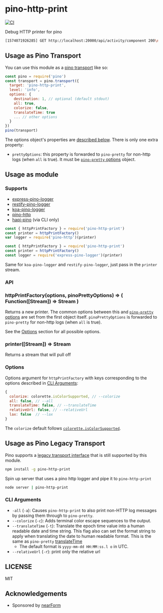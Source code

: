 # pino-http-print

[![CI](https://github.com/pinojs/pino-http-print/actions/workflows/ci.yml/badge.svg)](https://github.com/pinojs/pino-http-print/actions/workflows/ci.yml)

Debug HTTP printer for pino

```sh
[1574071926285] GET http://localhost:20000/api/activity/component 200\n
```

## Usage as Pino Transport

You can use this module as a [pino transport](https://getpino.io/#/docs/transports?id=v7-transports) like so:

```js
const pino = require('pino')
const transport = pino.transport({
  target: 'pino-http-print',
  level: 'info',
  options: {
    destination: 1, // optional (default stdout)
    all: true,
    colorize: false,
    translateTime: true
    ... // other options
  }
})
pino(transport)
```

The options object's properties are [described below](#options).
There is only one extra property:

+ `prettyOptions`: this property is forwarded to `pino-pretty` for non-http logs (when `all` is true). It must be [`pino-pretty` options](https://github.com/pinojs/pino-pretty/blob/master/Readme.md#options) object. 


## Usage as module

### Supports

* [express-pino-logger](http://npm.im/express-pino-logger)
* [restify-pino-logger](http://npm.im/restify-pino-logger)
* [koa-pino-logger](http://npm.im/koa-pino-logger)
* [pino-http](http://npm.im/pino-http)
* [hapi-pino](http://npm.im/pino-http) (via CLI only)

```js
const { httpPrintFactory } = require('pino-http-print')
const printer = httpPrintFactory()
var logger = require('pino-http')(printer)
```

```js
const { httpPrintFactory } = require('pino-http-print')
const printer = httpPrintFactory()
const logger = require('express-pino-logger')(printer)
```

Same for `koa-pino-logger` and `restify-pino-logger`, 
just pass in the `printer` stream.

### API

### httpPrintFactory(options, pinoPrettyOptions) => ( Function([Stream]) => Stream )

Returns a new printer.
The common options between this and [`pino-pretty` options](https://github.com/pinojs/pino-pretty/blob/master/Readme.md#options) are set from the first object itself. `pinoPrettyOptions` is forwarded to `pino-pretty` for non-http logs (when `all` is true).

See the [Options](#options) section for all possible options.

### printer([Stream]) => Stream

Returns a stream that will pull off 

### Options

Options argument for `httpPrintFactory` with keys corresponding to the options described in [CLI Arguments](#cli-arguments):

```js
{
  colorize: colorette.isColorSupported, // --colorize
  all: false, // --all
  translateTime: false, // --translateTime
  relativeUrl: false, // --relativeUrl
  lax: false  // --lax
}
```

The `colorize` default follows
[`colorette.isColorSupported`](https://github.com/jorgebucaran/colorette#iscolorsupported).

## Usage as Pino Legacy Transport

Pino supports a [legacy transport interface](https://getpino.io/#/docs/transports?id=legacy-transports)
that is still supported by this module.

```sh
npm install -g pino-http-print
```

Spin up server that uses a pino http logger and pipe it to `pino-http-print`

```sh
node server | pino-http-print
```

### CLI Arguments

- `-all` (`-a`): Causes `pino-http-print` to also print non-HTTP log messages by passing them through to `pino-pretty`.
- `--colorize` (`-c`): Adds terminal color escape sequences to the output.
- `--translateTime` (`-t`): Translate the epoch time value into a human readable
  date and time string. This flag also can set the format string to apply when
  translating the date to human readable format. This is the same as `pino-pretty` [translateTime](https://github.com/pinojs/pino-pretty/blob/master/Readme.md#cli-arguments)
  - The default format is `yyyy-mm-dd HH:MM:ss.l o` in UTC.
- `--relativeUrl` (`-r`): print only the relative url

## LICENSE

MIT

## Acknowledgements

* Sponsored by [nearForm](http://nearform.com)

